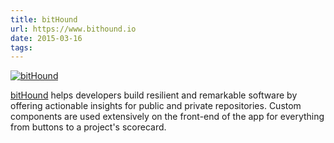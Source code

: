 ```yaml
---
title: bitHound 
url: https://www.bithound.io 
date: 2015-03-16
tags:  
---
```


[![bitHound](screenshots/bithound.png)](https://www.bithound.io)

[bitHound](https://www.bithound.io) helps developers build resilient and remarkable software by offering actionable insights for public and private repositories. Custom components are used extensively on the front-end of the app for everything from buttons to a project's scorecard.
